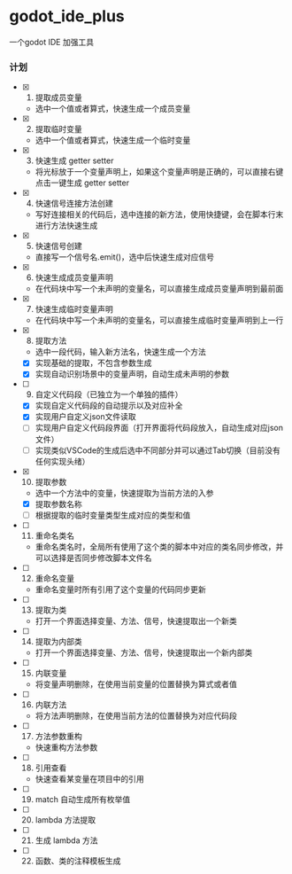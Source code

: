 # godot_ide_plus
一个godot IDE 加强工具
### 计划
- [x] 1. 提取成员变量
	- 选中一个值或者算式，快速生成一个成员变量
- [x] 2. 提取临时变量
	- 选中一个值或者算式，快速生成一个临时变量
- [x] 3. 快速生成 getter setter
	- 将光标放于一个变量声明上，如果这个变量声明是正确的，可以直接右键点击一键生成 getter setter
- [x] 4. 快速信号连接方法创建
	- 写好连接相关的代码后，选中连接的新方法，使用快捷键，会在脚本行末进行方法快速生成
- [x] 5. 快速信号创建
	- 直接写一个信号名.emit()，选中后快速生成对应信号
- [x] 6. 快速生成成员变量声明
	- 在代码块中写一个未声明的变量名，可以直接生成成员变量声明到最前面
- [x] 7. 快速生成临时变量声明
	- 在代码块中写一个未声明的变量名，可以直接生成临时变量声明到上一行
- [x] 8. 提取方法
	- 选中一段代码，输入新方法名，快速生成一个方法
	- [x] 实现基础的提取，不包含参数生成
	- [x] 实现自动识别场景中的变量声明，自动生成未声明的参数
- [ ] 9. 自定义代码段（已独立为一个单独的插件）
	- [x] 实现自定义代码段的自动提示以及对应补全
	- [x] 实现用户自定义json文件读取
	- [ ] 实现用户自定义代码段界面（打开界面将代码段放入，自动生成对应json文件）
	- [ ] 实现类似VSCode的生成后选中不同部分并可以通过Tab切换（目前没有任何实现头绪）
- [x] 10. 提取参数
	- 选中一个方法中的变量，快速提取为当前方法的入参
	- [x] 提取参数名称
	- [ ] 根据提取的临时变量类型生成对应的类型和值
- [ ] 11. 重命名类名
	- 重命名类名时，全局所有使用了这个类的脚本中对应的类名同步修改，并可以选择是否同步修改脚本文件名
- [ ] 12. 重命名变量
	- 重命名变量时所有引用了这个变量的代码同步更新
- [ ] 13. 提取为类
	- 打开一个界面选择变量、方法、信号，快速提取出一个新类
- [ ] 14. 提取为内部类
	- 打开一个界面选择变量、方法、信号，快速提取出一个新内部类
- [ ] 15. 内联变量
	- 将变量声明删除，在使用当前变量的位置替换为算式或者值
- [ ] 16. 内联方法
	- 将方法声明删除，在使用当前方法的位置替换为对应代码段
- [ ] 17. 方法参数重构
	- 快速重构方法参数
- [ ] 18. 引用查看
	- 快速查看某变量在项目中的引用
- [ ] 19. match 自动生成所有枚举值
- [ ] 20. lambda 方法提取
- [ ] 21. 生成 lambda 方法
- [ ] 22. 函数、类的注释模板生成
